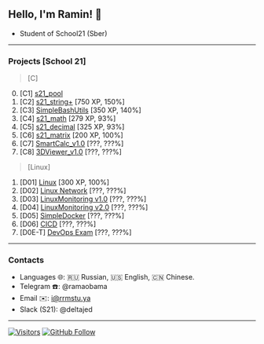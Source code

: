 ## Hello, I'm Ramin! 👋
- Student of School21 (Sber)
---
### Projects [School 21]
> [C]
0. [C1] [s21_pool](#)
1. [C2] [s21_string+](https://github.com/RamaObama/s21_string_plus) [750 XP, 150%]
2. [C3] [SimpleBashUtils](https://github.com/RamaObama/s21_cat_grep) [350 XP, 140%]
3. [C4] [s21_math](https://github.com/RamaObama/s21_math) [279 XP, 93%]
4. [C5] [s21_decimal](https://github.com/RamaObama/s21_decimal) [325 XP, 93%]
5. [C6] [s21_matrix](https://github.com/RamaObama/s21_matrix) [200 XP, 100%]
6. [C7] [SmartCalc_v1.0](https://github.com/RamaObama/s21_SmartCalc_v1.0) [???, ???%]
7. [C8] [3DViewer_v1.0]() [???, ???%]
> [Linux]
1. [D01] [Linux](https://github.com/RamaObama/s21_devops/tree/develop/linux) [300 XP, 100%]
2. [D02] [Linux Network]() [???, ???%]
3. [D03] [LinuxMonitoring v1.0]() [???, ???%]
4. [D04] [LinuxMonitoring v2.0]() [???, ???%]
5. [D05] [SimpleDocker]() [???, ???%]
6. [D06] [CICD]() [???, ???%]
7. [D0E-T] [DevOps Exam]() [???, ???%]
---
### Contacts
- Languages 🌐: 🇷🇺 Russian, 🇺🇸 English, 🇨🇳 Chinese.
- Telegram ☎️: @ramaobama
- Email ✉️: i@rrmstu.ya
- Slack (S21): @deltajed
---
[![Visitors](https://shields-io-visitor-counter.herokuapp.com/badge?page=RamaObama.RamaObama&label=visitors&logo=Codeforces&style=for-the-badge&labelColor=black&color=forestgreen)](https://github.com/RamaObama)
[![GitHub Follow](https://img.shields.io/github/followers/RamaObama?label=followers&logo=github&style=for-the-badge&labelColor=black)](https://github.com/RamaObama)
